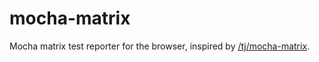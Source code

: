 # mocha-matrix

Mocha matrix test reporter for the browser, inspired by [/tj/mocha-matrix](/tj/mocha-matrix).
